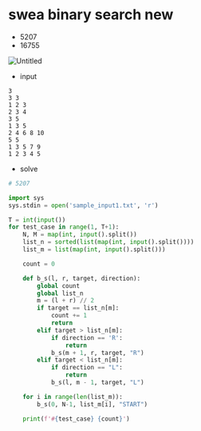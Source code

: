 # swea binary search new

- 5207
- 16755

![Untitled](https://s3-us-west-2.amazonaws.com/secure.notion-static.com/2cb71e98-8d3f-4dae-812a-83c927ca9298/Untitled.png)

- input

```
3
3 3
1 2 3
2 3 4
3 5
1 3 5
2 4 6 8 10
5 5
1 3 5 7 9
1 2 3 4 5
```

- solve

```python
# 5207

import sys
sys.stdin = open('sample_input1.txt', 'r')

T = int(input())
for test_case in range(1, T+1):
    N, M = map(int, input().split())
    list_n = sorted(list(map(int, input().split())))
    list_m = list(map(int, input().split()))

    count = 0

    def b_s(l, r, target, direction):
        global count
        global list_n
        m = (l + r) // 2
        if target == list_n[m]:
            count += 1
            return
        elif target > list_n[m]:
            if direction == 'R':
                return
            b_s(m + 1, r, target, "R")
        elif target < list_n[m]:
            if direction == "L":
                return
            b_s(l, m - 1, target, "L")

    for i in range(len(list_m)):
        b_s(0, N-1, list_m[i], "START")

    print(f'#{test_case} {count}')

```